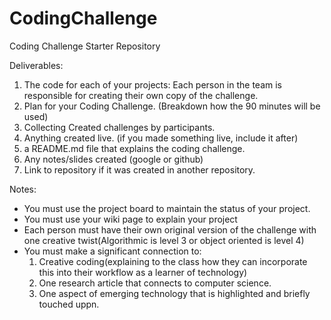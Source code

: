 # CodingChallenge
Coding Challenge Starter Repository

Deliverables:

1. The code for each of your projects: Each person in the team is responsible for creating their own copy of the challenge.
2. Plan for your Coding Challenge. (Breakdown how the 90 minutes will be used)
3. Collecting Created challenges by participants.
4. Anything created live. (if you made something live, include it after)
5. a README.md file that explains the coding challenge.
6. Any notes/slides created (google or github)
7. Link to repository if it was created in another repository.

Notes:
* You must use the project board to maintain the status of your project.
* You must use your wiki page to explain your project
* Each person must have their own original version of the challenge with one creative twist(Algorithmic is level 3 or object oriented is level 4)
* You must make a significant connection to:
    1. Creative coding(explaining to the class how they can incorporate this into their workflow as a learner of technology)
    2. One research article that connects to computer science.
    3. One aspect of emerging technology that is highlighted and briefly touched uppn.
